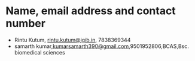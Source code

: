 # Name, email address and contact number
- Rintu Kutum, rintu.kutum@igib.in, 7838369344
- samarth kumar,kumarsamarth390@gmail.com,9501952806,BCAS,Bsc. biomedical sciences

